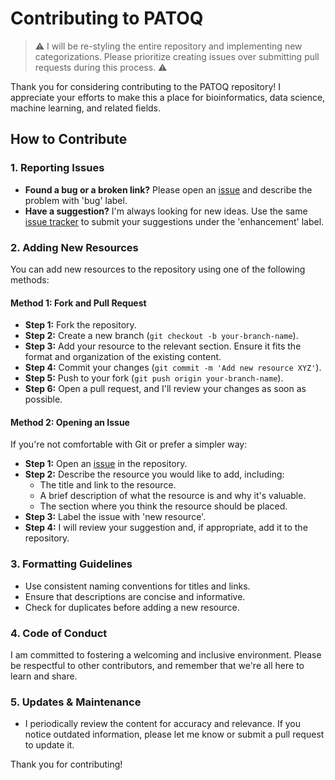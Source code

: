 # Contributing to PATOQ

> :warning: I will be re-styling the entire repository and implementing new categorizations. Please prioritize creating issues over submitting pull requests during this process. :warning: 

Thank you for considering contributing to the PATOQ repository! I appreciate your efforts to make this a place for bioinformatics, data science, machine learning, and related fields.

## How to Contribute

### 1. Reporting Issues
- **Found a bug or a broken link?** Please open an [issue](https://github.com/arashbioinfo/patoq/issues) and describe the problem with 'bug' label.
- **Have a suggestion?** I'm always looking for new ideas. Use the same [issue tracker](https://github.com/arashbioinfo/patoq/issues) to submit your suggestions under the 'enhancement' label.

### 2. Adding New Resources

You can add new resources to the repository using one of the following methods:

#### Method 1: Fork and Pull Request
- **Step 1:** Fork the repository.
- **Step 2:** Create a new branch (`git checkout -b your-branch-name`).
- **Step 3:** Add your resource to the relevant section. Ensure it fits the format and organization of the existing content.
- **Step 4:** Commit your changes (`git commit -m 'Add new resource XYZ'`).
- **Step 5:** Push to your fork (`git push origin your-branch-name`).
- **Step 6:** Open a pull request, and I'll review your changes as soon as possible.

#### Method 2: Opening an Issue
If you're not comfortable with Git or prefer a simpler way:

- **Step 1:** Open an [issue](https://github.com/arashbioinfo/patoq/issues) in the repository.
- **Step 2:** Describe the resource you would like to add, including: <!-- Remember to make issue templates -->
  - The title and link to the resource.
  - A brief description of what the resource is and why it's valuable. 
  - The section where you think the resource should be placed.
- **Step 3:** Label the issue with 'new resource'.
- **Step 4:** I will review your suggestion and, if appropriate, add it to the repository.

### 3. Formatting Guidelines
- Use consistent naming conventions for titles and links.
- Ensure that descriptions are concise and informative.
- Check for duplicates before adding a new resource.

### 4. Code of Conduct
I am committed to fostering a welcoming and inclusive environment. Please be respectful to other contributors, and remember that we're all here to learn and share.

### 5. Updates & Maintenance
- I periodically review the content for accuracy and relevance. If you notice outdated information, please let me know or submit a pull request to update it.

Thank you for contributing!

